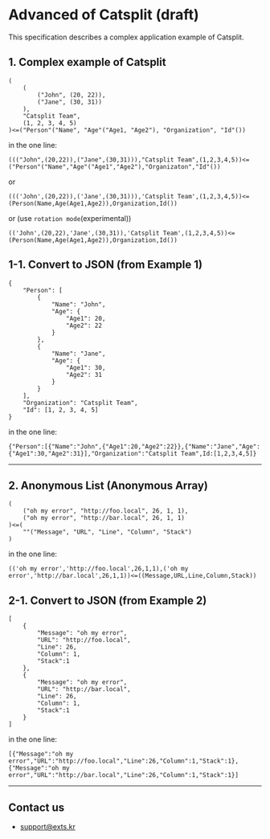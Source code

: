# Advanced of Catsplit (draft)
This specification describes a complex application example of Catsplit.

## 1. Complex example of Catsplit
```
(
    (
        ("John", (20, 22)),
        ("Jane", (30, 31))
    ),
    "Catsplit Team",
    (1, 2, 3, 4, 5)
)<=("Person"("Name", "Age"("Age1, "Age2"), "Organization", "Id"())
```

in the one line:
```
((("John",(20,22)),("Jane",(30,31))),"Catsplit Team",(1,2,3,4,5))<=("Person"("Name","Age"("Age1","Age2"),"Organizaton","Id"())
```
or
```
((('John',(20,22)),('Jane',(30,31))),'Catsplit Team',(1,2,3,4,5))<=(Person(Name,Age(Age1,Age2)),Organization,Id())
```
or (use `rotation mode`(experimental))
```
(('John',(20,22),'Jane',(30,31)),'Catsplit Team',(1,2,3,4,5))<=(Person(Name,Age(Age1,Age2)),Organization,Id())
```

## 1-1. Convert to JSON (from Example 1)
```
{
    "Person": [
        {
            "Name": "John",
            "Age": {
                "Age1": 20,
                "Age2": 22
            }
        },
        {
            "Name": "Jane",
            "Age": {
                "Age1": 30,
                "Age2": 31
            }
        }
    ],
    "Organization": "Catsplit Team",
    "Id": [1, 2, 3, 4, 5]
}
```

in the one line:
```
{"Person":[{"Name":"John",{"Age1":20,"Age2":22}},{"Name":"Jane","Age":{"Age1":30,"Age2":31}],"Organization":"Catsplit Team",Id:[1,2,3,4,5]}
```

---

## 2. Anonymous List (Anonymous Array)
```
(
    ("oh my error", "http://foo.local", 26, 1, 1),
    ("oh my error", "http://bar.local", 26, 1, 1)
)<=(
    ""("Message", "URL", "Line", "Column", "Stack")
)
```

in the one line:
```
(('oh my error','http://foo.local',26,1,1),('oh my error','http://bar.local',26,1,1))<=((Message,URL,Line,Column,Stack))
```

## 2-1. Convert to JSON (from Example 2)
```
[
    {
        "Message": "oh my error",
        "URL": "http://foo.local",
        "Line": 26,
        "Column": 1,
        "Stack":1
    },
    {
        "Message": "oh my error",
        "URL": "http://bar.local",
        "Line": 26,
        "Column": 1,
        "Stack":1
    }
]
```

in the one line:
```
[{"Message":"oh my error","URL":"http://foo.local","Line":26,"Column":1,"Stack":1},{"Message":"oh my error","URL":"http://bar.local","Line":26,"Column":1,"Stack":1}]
```

---

## Contact us
- support@exts.kr
